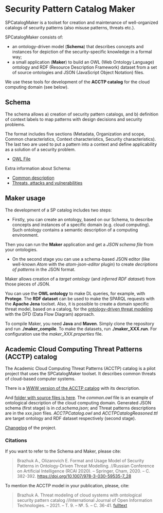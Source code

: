 
# Security Pattern Catalog Maker

SPCatalogMaker is a toolset for creation and maintenance of well-organized catalogs of security patterns
(also misuse patterns, threats etc.). 

SPCatalogMaker consists of:

* an ontology-driven model (**Schema**) that describes concepts and instances for depiction of the security-specific knowledge
in a formal way;
* a small application (**Maker**) to build an OWL (Web Ontology Language) ontology and RDF (Resource Description Framework) 
dataset from a set of source ontologies and JSON (JavaScript Object Notation) files.

We use these tools for development of the **ACCTP catalog** for the cloud computing domain (see below).

## Schema

The schema allows a) creation of security pattern catalogs, 
and b) definition of context labels to map patterns with design decisions and security problems.

The format includes five sections 
(Metadata, Organization and scope, Common characteristics, Context characteristics, Security characteristics). 
The last two are used to put a pattern into a context and define applicability as a solution of a security problem.

* [OWL File](schema/SecurityPatternCatalogNaiveSchema.owl)

Extra information about Schema:

* [Common description](schema_description.pdf)
* [Threats, attacks and vulnerabilities](schema_threats.pdf)


## Maker usage

The development of a SP catalog includes two steps:
* Firstly, you can create an ontology, based on our Schema, to describe concepts and instances of a specific domain 
(e.g. cloud computing). Such ontology contains a semantic description of a computing environment.

Then you can run the **Maker** application and get a *JSON schema file* from your ontologies.

* On the second stage you can use a schema-based JSON editor (like well-known *Atom* with the *atom-json-editor* plugin) 
to create *decriptions of patterns* in the JSON format.

Maker allows creation of a *target ontology* (and *inferred RDF dataset*) from those pieces of JSON.

You can use the **OWL ontology** to make DL queries, for example, with **Protege**.
The **RDF dataset** can be used to make the SPARQL requests with the **Apache Jena** toolset.
Also, it is possible to create a domain specific threat model, based on a catalog, 
for the [ontology-driven threat modeling](https://owasp.org/www-project-ontology-driven-threat-modeling-framework/) 
with the DFD (Data Flow Diagram) approach.

To compile Maker, you need **Java** and **Maven**. Simply clone the repository and run **./maker_compile**.
To make the datasets, run **./maker_XXX.run**. For configuration use the *maker_XXX.properties* file.

## Academic Cloud Computing Threat Patterns (ACCTP) catalog

The Academic Cloud Computing Threat Patterns (ACCTP) catalog is a pilot project that uses the SPCatalogMaker toolset.
It describes common threats of cloud-based computer systems.

There is a [WWW version of the ACCTP catalog](https://nets4geeks.github.io/acctp/) with its description.

And [folder with source files is here](catalogs/acctp/catalog/).
The *common.owl* file is an example of ontological description of the cloud computing domain.
Generated JSON schema (first stage) is in *cd.schema.json*; and Threat patterns descriptions are in the *xxx.json* files.
*ACCTPCatalog.owl* and *ACCTPCatalogReasoned.ttl* are target ontology and RDF dataset respectively (second stage).

[Changelog](CHANGELOG.md) of the project.

### Citations
If you want to refer to the Schema and Maker, please cite:
>Brazhuk A., Olizarovich E. Format and Usage Model of Security Patterns in Ontology-Driven Threat Modelling.
//Russian Conference on Artificial Intelligence (RCAI 2020). – Springer, Cham, 2020. – С. 382-392.
https://doi.org/10.1007/978-3-030-59535-7_28

To mention the ACCTP model in your publication, please, cite:
>Brazhuk A. Threat modeling of cloud systems with ontological security pattern catalog 
//International Journal of Open Information Technologies. – 2021. – Т. 9. – №. 5. – С. 36-41.
 [fulltext](https://www.researchgate.net/publication/351308477_Threat_modeling_of_cloud_systems_with_ontological_security_pattern_catalog)

